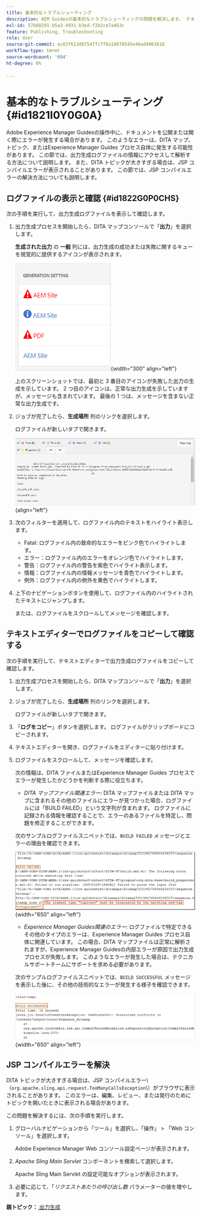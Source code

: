 ```yaml
---
title: 基本的なトラブルシューティング
description: AEM Guidesの基本的なトラブルシューティングの問題を解決します。 テキストエディターでログファイルを表示、コピー、確認し、JSP コンパイルエラーを解決する方法について説明します。
exl-id: 57b88291-b5a3-4931-b3ed-f2b2ce7a463c
feature: Publishing, Troubleshooting
role: User
source-git-commit: ac83f613d87547fc7f6a18070545e40ad4963616
workflow-type: tm+mt
source-wordcount: '694'
ht-degree: 0%

---
```


# 基本的なトラブルシューティング {#id1821I0Y0G0A}

Adobe Experience Manager Guidesの操作中に、ドキュメントを公開または開く際にエラーが発生する場合があります。 このようなエラーは、DITA マップ、トピック、またはExperience Manager Guides プロセス自体に発生する可能性があります。 この節では、出力生成ログファイルの情報にアクセスして解析する方法について説明します。 また、DITA トピックが大きすぎる場合は、JSP コンパイルエラーが表示されることがあります。 この節では、JSP コンパイルエラーの解決方法についても説明します。

## ログファイルの表示と確認 {#id1822G0P0CHS}

次の手順を実行して、出力生成ログファイルを表示して確認します。

1. 出力生成プロセスを開始したら、DITA マップコンソールで「**出力**」を選択します。

   **生成された出力** の **一般** 列には、出力生成の成功または失敗に関するキューを視覚的に提供するアイコンが表示されます。

   ![](images/output-general-settings.png){width="300" align="left"}

   上のスクリーンショットでは、最初と 3 番目のアイコンが失敗した出力の生成を示しています。 2 つ目のアイコンは、正常な出力生成を示していますが、メッセージも含まれています。 最後の 1 つは、メッセージを含まない正常な出力生成です。

1. ジョブが完了したら、**生成場所** 列のリンクを選択します。

   ログファイルが新しいタブで開きます。

   ![](images/log-file.png){align="left"}

1. 次のフィルターを適用して、ログファイル内のテキストをハイライト表示します。
   - Fatal: ログファイル内の致命的なエラーをピンク色でハイライトします。
   - エラー：ログファイル内のエラーをオレンジ色でハイライトします。
   - 警告：ログファイル内の警告を紫色でハイライト表示します。
   - 情報：ログファイル内の情報メッセージを青色でハイライトします。
   - 例外：ログファイル内の例外を黄色でハイライトします。
1. 上下のナビゲーションボタンを使用して、ログファイル内のハイライトされたテキストにジャンプします。

   または、ログファイルをスクロールしてメッセージを確認します。


## テキストエディターでログファイルをコピーして確認する

次の手順を実行して、テキストエディターで出力生成ログファイルをコピーして確認します。

1. 出力生成プロセスを開始したら、DITA マップコンソールで「**出力**」を選択します。

1. ジョブが完了したら、**生成場所** 列のリンクを選択します。

   ログファイルが新しいタブで開きます。

1. 「**ログをコピー**」ボタンを選択します。 ログファイルがクリップボードにコピーされます。
1. テキストエディターを開き、ログファイルをエディターに貼り付けます。

1. ログファイルをスクロールして、メッセージを確認します。

   次の情報は、DITA ファイルまたはExperience Manager Guides プロセスでエラーが発生したかどうかを判断する際に役立ちます。

   - *DITA マップファイル関連エラー*: DITA マップファイルまたは DITA マップに含まれるその他のファイルにエラーが見つかった場合、ログファイルには「BUILD FAILED」という文字列が含まれます。 ログファイルに記録される情報を確認することで、エラーのあるファイルを特定し、問題を修正することができます。

   次のサンプルログファイルスニペットでは、`BUILD FAILED` メッセージとエラーの理由を確認できます。

   ![](images/dita-error-in-log-file.png){width="650" align="left"}

   - *Experience Manager Guides関連のエラー*: ログファイルで特定できるその他のタイプのエラーは、Experience Manager Guides プロセス自体に関連しています。 この場合、DITA マップファイルは正常に解析されますが、Experience Manager Guidesの内部エラーが原因で出力生成プロセスが失敗します。 このようなエラーが発生した場合は、テクニカルサポートチームにサポートを求める必要があります。

   次のサンプルログファイルスニペットでは、`BUILD SUCCESSFUL` メッセージを表示した後に、その他の技術的なエラーが発生する様子を確認できます。

   ![](images/process-error-in-log-file.png){width="650" align="left"}


## JSP コンパイルエラーを解決

DITA トピックが大きすぎる場合は、JSP コンパイルエラー\（`org.apache.sling.api.request.TooManyCallsException`\）がブラウザに表示されることがあります。 このエラーは、編集、レビュー、または発行のためにトピックを開いたときに表示される場合があります。

この問題を解決するには、次の手順を実行します。

1. グローバルナビゲーションから「ツール」を選択し、「操作」 \> 「Web コンソール」を選択します。

   Adobe Experience Manager Web コンソール設定ページが表示されます。

1. *Apache Sling Main Servlet* コンポーネントを検索して選択します。

   Apache Sling Main Servlet の設定可能なオプションが表示されます。

1. 必要に応じて、「*リクエストあたりの呼び出し数* パラメーターの値を増やします。


**親トピック：**&#x200B;[ 出力生成 ](generate-output.md)
